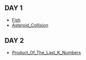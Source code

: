 ## DAY 1
- [Fish](https://app.codility.com/programmers/lessons/7-stacks_and_queues/fish/)
- [Asteroid_Collision](https://leetcode.com/problems/asteroid-collision/)
## DAY 2
- [Product_Of_The_Last_K_Numbers](https://leetcode.com/problems/product-of-the-last-k-numbers/)
